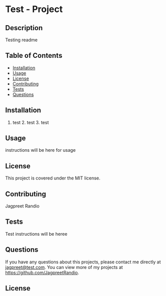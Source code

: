 # Test - Project
  
  ## Description 
  Testing readme
  ## Table of Contents
  * [Installation](#installation)
  * [Usage](#usage)
  * [License](#license)
  * [Contributing](#contributing)
  * [Tests](#tests)
  * [Questions](#questions)
  
  ## Installation 
  1. test 2. test 3. test

  ## Usage 
  instructions will be here for usage

  ## License 
  This project is covered under the MIT license.

  ## Contributing 
  Jagpreet Randio

  ## Tests
  Test instructions will be heree

  ## Questions
  If you have any questions about this projects, please contact me directly at jagpreet@test.com. You can view more of my projects at https://github.com/JagpreetRandio.

  ## License
